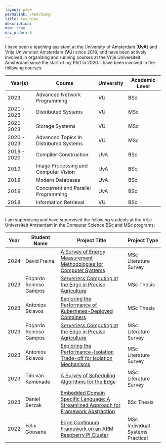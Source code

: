 ```yaml
---
layout: page
permalink: /teaching/
title: teaching
description:
nav: true
nav_order: 6
---
```


I have been a teaching assistant at the University of Amsterdam (**UvA**) and Vrije Universiteit Amsterdam (**VU**) since 2018, and have been actively involved in organizing and running courses at the Vrije Universiteit Amsterdam since the start of my PhD in 2020.
I have been involved in the following courses:

| Year(s)       | Course                                    | University    | Academic Level    |
| ---           | ---                                       | ---           | ---               |
| 2023          | Advanced Network Programming              | VU            | BSc               |
| 2021 - 2023   | Distributed Systems                       | VU            | MSc               |
| 2021 - 2023   | Storage Systems                           | VU            | MSc               |
| 2020 - 2023   | Advanced Topics in Distributed Systems    | VU            | MSc               |
| 2019 - 2020   | Compiler Construction                     | UvA           | BSc               |
| 2019          | Image Processing and Computer Vision      | UvA           | BSc               |
| 2019          | Modern Databases                          | UvA           | BSc               |
| 2019          | Concurrent and Parallel Programming       | UvA           | BSc               |
| 2018          | Information Retrieval                     | VU            | BSc               |

<br>
I am supervising and have supervised the following students at the Vrije Universiteit Amsterdam in the Computer Science BSc and MSc programs:

| Year      | Student Name              | Project Title                                                                                                                             | Project Type                      |
| ---       | ---                       | ---                                                                                                                                       | ---                               |
| 2024      | David Freina              | [A Survey of Energy Measurement Methodologies for Computer Systems](/assets/pdf/education/2024-dfreina-litsurvey.pdf)                     | MSc Literature Survey             |
| 2023      | Edgardo Reinoso Campos    | [Serverless Computing at the Edge in Precise Agriculture](/assets/pdf/education/2023-ecampos-msc_thesis.pdf)                              | MSc Thesis                        |
| 2023      | Antonios Sklavos          | [Exploring the Performance of Kubernetes-Deployed Containers](/assets/pdf/education/2023-asklavos-msc_thesis.pdf)                         | MSc Thesis                        |
| 2023      | Edgardo Reinoso Campos    | [Serverless Computing at the Edge in Precise Agriculture](/assets/pdf/education/2023-ecampos-litsurvey.pdf)                               | MSc Literature Survey             |
| 2023      | Antonios Sklavos          | [Exploring the Performance-Isolation Trade-off for Isolation Mechanisms](/assets/pdf/education/2023-asklavos-litsurvey.pdf)               | MSc Literature Survey             |
| 2023      | Tim van Kemenade          | [A Survey of Scheduling Algorithms for the Edge](/assets/pdf/education/2023-tkemenade-litsurvey.pdf)                                      | MSc Literature Survey             |
| 2023      | Daniel Berzak             | [Embedded Domain Specific Language: A Streamlined Approach for Framework Abstraction](/assets/pdf/education/2023-dberzak-bsc_thesis.pdf)  | BSc Thesis                        |
| 2022      | Felix Goosens             | [Edge Continuum Framework on an ARM Raspberry Pi Cluster](/assets/pdf/education/2022-fgoosens-isp.pdf)                                    | MSc Individual Systems Practical  |
